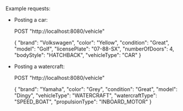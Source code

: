 Example requests:

* Posting a car:


    POST "http://localhost:8080/vehicle"

    {
    "brand": "Volkswagen",
    "color": "Yellow",
    "condition": "Great",
    "model": "Golf",
    "licensePlate": "07-88-SX",
    "numberOfDoors": 4,
    "bodyStyle": "HATCHBACK",
    "vehicleType": "CAR"
    }


* Posting a watercraft:


    POST "http://localhost:8080/vehicle"
    
    {
    "brand": "Yamaha",
    "color": "Grey",
    "condition": "Great",
    "model": "Dingy",
    "vehicleType": "WATERCRAFT",
    "watercraftType": "SPEED_BOAT",
    "propulsionType": "INBOARD_MOTOR"
    }